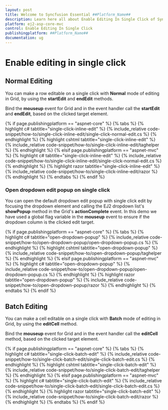 ```yaml
---
layout: post
title: Welcome to Syncfusion Essential ##Platform_Name##
description: Learn here all about Enable Editing In Single Click of Syncfusion Essential ##Platform_Name## widgets based on HTML5 and jQuery.
platform: ej2-asp-core-mvc
control: Enable Editing In Single Click
publishingplatform: ##Platform_Name##
documentation: ug
---
```



# Enable editing in single click

## Normal Editing

You can make a row editable on a single click with **Normal** mode of editing in Grid, by using the **startEdit** and **endEdit** methods.

Bind the **mouseup** event for Grid and in the event handler call the **startEdit** and **endEdit**, based on the clicked target element.

{% if page.publishingplatform == "aspnet-core" %}
{% tabs %}
{% highlight c# tabtitle="single-click-inline-edit" %}
{% include_relative code-snippet/how-to/single-click-inline-edit/single-click-normal-edit.cs %}
{% endhighlight %}
{% highlight cshtml tabtitle="single-click-inline-edit" %}
{% include_relative code-snippet/how-to/single-click-inline-edit/taghelper %}
{% endhighlight %}
{% elsif page.publishingplatform == "aspnet-mvc" %}
{% highlight c# tabtitle="single-click-inline-edit" %}
{% include_relative code-snippet/how-to/single-click-inline-edit/single-click-normal-edit.cs %}
{% endhighlight %}
{% highlight razor tabtitle="single-click-inline-edit" %}
{% include_relative code-snippet/how-to/single-click-inline-edit/razor %}
{% endhighlight %}
{% endtabs %}
{% endif %}



### Open dropdown edit popup on single click

You can open the default dropdown edit popup with single click edit by focusing the dropdown element and calling the EJ2 dropdown list's **showPopup** method in the Grid's **actionComplete** event. In this demo we have used a global flag variable in the **mouseup** event to ensure if the dropdown column is the clicked edit target.

{% if page.publishingplatform == "aspnet-core" %}
{% tabs %}
{% highlight c# tabtitle="open-dropdown-popup" %}
{% include_relative code-snippet/how-to/open-dropdown-popup/open-dropdown-popup.cs %}
{% endhighlight %}
{% highlight cshtml tabtitle="open-dropdown-popup" %}
{% include_relative code-snippet/how-to/open-dropdown-popup/taghelper %}
{% endhighlight %}
{% elsif page.publishingplatform == "aspnet-mvc" %}
{% highlight c# tabtitle="open-dropdown-popup" %}
{% include_relative code-snippet/how-to/open-dropdown-popup/open-dropdown-popup.cs %}
{% endhighlight %}
{% highlight razor tabtitle="open-dropdown-popup" %}
{% include_relative code-snippet/how-to/open-dropdown-popup/razor %}
{% endhighlight %}
{% endtabs %}
{% endif %}



## Batch Editing

You can make a cell editable on a single click with **Batch** mode of editing in Grid, by using the **editCell** method.

Bind the **mouseup** event for Grid and in the event handler call the **editCell** method, based on the clicked target element.

{% if page.publishingplatform == "aspnet-core" %}
{% tabs %}
{% highlight c# tabtitle="single-click-batch-edit" %}
{% include_relative code-snippet/how-to/single-click-batch-edit/single-click-batch-edit.cs %}
{% endhighlight %}
{% highlight cshtml tabtitle="single-click-batch-edit" %}
{% include_relative code-snippet/how-to/single-click-batch-edit/taghelper %}
{% endhighlight %}
{% elsif page.publishingplatform == "aspnet-mvc" %}
{% highlight c# tabtitle="single-click-batch-edit" %}
{% include_relative code-snippet/how-to/single-click-batch-edit/single-click-batch-edit.cs %}
{% endhighlight %}
{% highlight razor tabtitle="single-click-batch-edit" %}
{% include_relative code-snippet/how-to/single-click-batch-edit/razor %}
{% endhighlight %}
{% endtabs %}
{% endif %}


